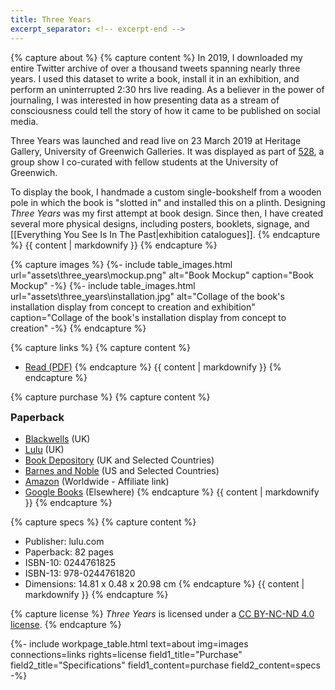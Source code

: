 ```yaml
---
title: Three Years
excerpt_separator: <!-- excerpt-end -->
---
```

<style>
    table.work tr:nth-child(4), table.work tr:nth-child(5) {
        display: revert;
        visibility: visible;
    }
    #paperback {
        margin-top: 0;
    }
</style>

{% capture about %}
{% capture content %}
In 2019, I downloaded my entire Twitter archive of over a thousand tweets spanning nearly three years. I used this dataset to write a book, install it in an exhibition, and perform an uninterrupted 2:30 hrs live reading. As a believer in the power of journaling, I was interested in how presenting data as a stream of consciousness could tell the story of how it came to be published on social media.    

Three Years was launched and read live on 23 March 2019 at Heritage Gallery, University of Greenwich Galleries. It was displayed as part of [528](http://www.greenwichunigalleries.co.uk/fivetoeight/), a group show I co-curated with fellow students at the University of Greenwich.

To display the book, I handmade a custom single-bookshelf from a wooden pole in which the book is "slotted in" and installed this on a plinth. Designing _Three Years_ was my first attempt at book design. Since then, I have created several more physical designs, including posters, booklets, signage, and [[Everything You See Is In The Past|exhibition catalogues]].
{% endcapture %}
{{ content | markdownify }}
{% endcapture %}

{% capture images %}
{%- include table_images.html url="assets\three_years\mockup.png" alt="Book Mockup" caption="Book Mockup" -%}
{%- include table_images.html url="assets\three_years\installation.jpg" alt="Collage of the book's installation display from concept to creation and exhibition" caption="Collage of the book's installation display from concept to creation" -%}
{% endcapture %}

{% capture links %}
{% capture content %}
* [Read (PDF)](assets/three_years/Three_Years.pdf#view=FitV&pagemode=thumbs)
{% endcapture %}
{{ content | markdownify }}
{% endcapture %}

{% capture purchase %}
{% capture content %}
### Paperback
* [Blackwells](https://blackwells.co.uk/bookshop/product/Three-Years-by-Imola-Francesco/9780244761820) (UK)
* [Lulu](https://www.lulu.com/en/gb/shop/francesco-imola/three-years/paperback/product-14q2wqw6.html?page=1&pageSize=4) (UK)
* [Book Depository](https://www.bookdepository.com/book/9780244761820) (UK and Selected Countries)
* [Barnes and Noble](https://www.barnesandnoble.com/w/three-years-francesco-imola/1131049662) (US and Selected Countries)
* [Amazon](https://amzn.to/34NvaSW) (Worldwide - Affiliate link)
* [Google Books](https://www.google.co.uk/books/edition/Three_Years/zxGKDwAAQBAJ) (Elsewhere)
{% endcapture %}
{{ content | markdownify }}
{% endcapture %}

{% capture specs %}
{% capture content %}
* Publisher: lulu.com 
* Paperback: 82 pages
* ISBN-10: 0244761825
* ISBN-13: 978-0244761820
* Dimensions: 14.81 x 0.48 x 20.98 cm
{% endcapture %}
{{ content | markdownify }}
{% endcapture %}

{% capture license %}
<i>Three Years</i> is licensed under a <a rel="license" href="http://creativecommons.org/licenses/by-nc-nd/4.0/">CC BY-NC-ND 4.0 license</a>. 
{% endcapture %}

{%- include workpage_table.html text=about
img=images connections=links rights=license field1_title="Purchase" field2_title="Specifications" field1_content=purchase field2_content=specs -%}